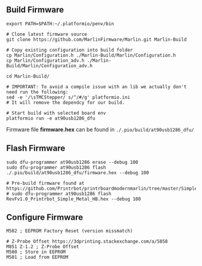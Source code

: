 ## Build Firmware

```
export PATH=$PATH:~/.platformio/penv/bin
```

```
# Clone latest firmware source
git clone https://github.com/MarlinFirmware/Marlin.git Marlin-Build

# Copy existing configuration into build folder
cp Marlin/Configuration.h ./Marlin-Build/Marlin/Configuration.h
cp Marlin/Configuration_adv.h ./Marlin-Build/Marlin/Configuration_adv.h

cd Marlin-Build/

# IMPORTANT: To avoid a compile issue with an lib we actually don't need run the following:
sed -e '/\sTMCStepper/ s/^/#/g' platformio.ini
# It will remove the dependcy for our build.

# Start build with selected board env
platformio run -e at90usb1286_dfu
```

Firmware file __firmware.hex__ can be found in
```./.pio/build/at90usb1286_dfu/```

## Flash Firmware
```
sudo dfu-programmer at90usb1286 erase --debug 100
sudo dfu-programmer at90usb1286 flash ./.pio/build/at90usb1286_dfu/firmware.hex --debug 100

# Pre-build firmware found at https://github.com/Printrbot/printrboardmodernmarlin/tree/master/Simple_Metal
# sudo dfu-programmer at90usb1286 flash RevFv1.0_Printrbot_Simple_Metal_HB.hex --debug 100
```

## Configure Firmware
```
M502 ; EEPROM Factory Reset (version missmatch)

# Z-Probe Offset https://3dprinting.stackexchange.com/a/5858
M851 Z-1.2 ; Z-Probe Offset
M500 ; Store in EEPROM
M501 ; Load from EEPROM
```
